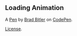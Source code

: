 Loading Animation
-----------------


A [Pen](https://codepen.io/bradbitler/pen/XEmggm) by [Brad Bitler](https://codepen.io/bradbitler) on [CodePen](https://codepen.io).

[License](https://codepen.io/bradbitler/pen/XEmggm/license).